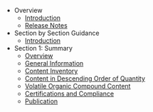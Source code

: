 - Overview
   - [Introduction](/standard/{{version}}/introduction)
   - [Release Notes](/standard/{{version}}/release-notes)
- Section by Section Guidance
   - [Introduction](/standard/{{version}}/guidance)
- Section 1: Summary
   - [Overview](/standard/{{version}}/summary-overview)
   - [General Information](/standard/{{version}}/summary-general)
   - [Content Inventory](/standard/{{version}}/summary-inventory)
   - [Content in Descending Order of Quantity](/standard/{{version}}/summary-quantity)
   - [Volatile Organic Compound Content](/standard/{{version}}/summary-voc)
   - [Certifications and Compliance](/standard/{{version}}/summary-compliance)
   - [Publication](/standard/{{version}}/summary-publication)
